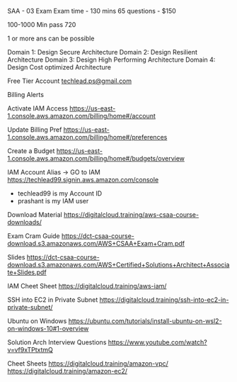 SAA - 03 Exam
Exam time - 130 mins
65 questions - $150

100-1000
Min pass 720

1 or more ans can be possible

Domain 1: Design Secure Architecture
Domain 2: Design Resilient Architecture
Domain 3: Design High Performing Architecture
Domain 4: Design Cost optimized Architecture


Free Tier Account
techlead.ps@gmail.com

Billing Alerts

Activate IAM Access
https://us-east-1.console.aws.amazon.com/billing/home#/account

Update Billing Pref
https://us-east-1.console.aws.amazon.com/billing/home#/preferences

Create a Budget
https://us-east-1.console.aws.amazon.com/billing/home#/budgets/overview


IAM Account Alias -> GO to IAM
https://techlead99.signin.aws.amazon.com/console

* techlead99 is my Account ID
* prashant is my IAM user 

Download Material
https://digitalcloud.training/aws-csaa-course-downloads/

Exam Cram Guide
https://dct-csaa-course-download.s3.amazonaws.com/AWS+CSAA+Exam+Cram.pdf

Slides
https://dct-csaa-course-download.s3.amazonaws.com/AWS+Certified+Solutions+Architect+Associate+Slides.pdf


IAM Cheet Sheet
https://digitalcloud.training/aws-iam/

SSH into EC2 in Private Subnet
https://digitalcloud.training/ssh-into-ec2-in-private-subnet/



Ubuntu on Windows
https://ubuntu.com/tutorials/install-ubuntu-on-wsl2-on-windows-10#1-overview

Solution Arch Interview Questions
https://www.youtube.com/watch?v=vf9xTPtxtmQ

Cheet Sheets
https://digitalcloud.training/amazon-vpc/
https://digitalcloud.training/amazon-ec2/
